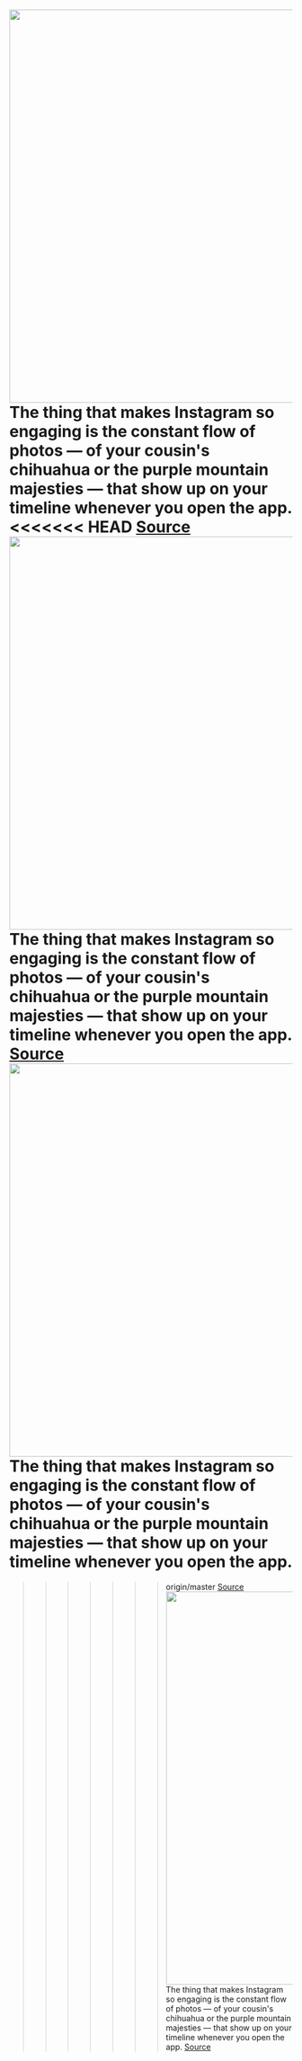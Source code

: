 <img src='https://cdn.vox-cdn.com/thumbor/zHXCdZS9lbs0TmS1i58BDL4YsjI=/0x0:2040x1360/1200x800/filters:focal(857x517:1183x843)/cdn.vox-cdn.com/uploads/chorus_image/image/66342280/acastro_190919_1777_instagram_0002.0.0.png' width='700px' /><br/>
The thing that makes Instagram so engaging is the constant flow of photos — of your cousin's chihuahua or the purple mountain majesties — that show up on your timeline whenever you open the app.
<<<<<<< HEAD
<a href='https://www.theverge.com/2020/2/20/21142704/instagram-accounts-follow-facebook-contacts-how-to'> Source <a/><img src='https://cdn.vox-cdn.com/thumbor/zHXCdZS9lbs0TmS1i58BDL4YsjI=/0x0:2040x1360/1200x800/filters:focal(857x517:1183x843)/cdn.vox-cdn.com/uploads/chorus_image/image/66342280/acastro_190919_1777_instagram_0002.0.0.png' width='700px' /><br/>
The thing that makes Instagram so engaging is the constant flow of photos — of your cousin's chihuahua or the purple mountain majesties — that show up on your timeline whenever you open the app.
<a href='https://www.theverge.com/2020/2/20/21142704/instagram-accounts-follow-facebook-contacts-how-to'> Source <a/><img src='https://cdn.vox-cdn.com/thumbor/zHXCdZS9lbs0TmS1i58BDL4YsjI=/0x0:2040x1360/1200x800/filters:focal(857x517:1183x843)/cdn.vox-cdn.com/uploads/chorus_image/image/66342280/acastro_190919_1777_instagram_0002.0.0.png' width='700px' /><br/>
The thing that makes Instagram so engaging is the constant flow of photos — of your cousin's chihuahua or the purple mountain majesties — that show up on your timeline whenever you open the app.
=======
>>>>>>> origin/master
<a href='https://www.theverge.com/2020/2/20/21142704/instagram-accounts-follow-facebook-contacts-how-to'> Source <a/><img src='https://cdn.vox-cdn.com/thumbor/zHXCdZS9lbs0TmS1i58BDL4YsjI=/0x0:2040x1360/1200x800/filters:focal(857x517:1183x843)/cdn.vox-cdn.com/uploads/chorus_image/image/66342280/acastro_190919_1777_instagram_0002.0.0.png' width='700px' /><br/>
The thing that makes Instagram so engaging is the constant flow of photos — of your cousin's chihuahua or the purple mountain majesties — that show up on your timeline whenever you open the app.
<a href='https://www.theverge.com/2020/2/20/21142704/instagram-accounts-follow-facebook-contacts-how-to'> Source <a/>
